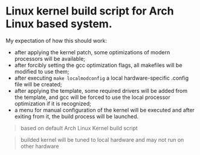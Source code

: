 # Linux kernel build script for Arch Linux based system.

My expectation of how this should work:
- after applying the kernel patch, some optimizations of modern processors will be available;
- after forcibly setting the gcc optimization flags, all makefiles will be modified to use them;
- after executing `make localmodconfig` a local hardware-specific .config file will be created;
- after applying the template, some required drivers will be added from the template, and gcc will be forced to use the local processor optimization if it is recognized;
- a menu for manual configuration of the kernel will be executed and after exiting from it, the build process will be launched.

> based on default Arch Linux Kernel build script

> builded kernel will be tuned to local hardware and may not run on other hardware
